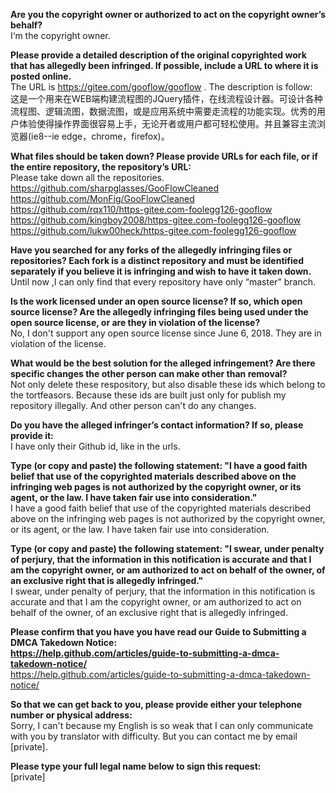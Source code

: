 **Are you the copyright owner or authorized to act on the copyright owner’s behalf?**  
I‘m the copyright owner.

**Please provide a detailed description of the original copyrighted work that has allegedly been infringed. If possible, include a URL to where it is posted online.**  
The URL is https://gitee.com/gooflow/gooflow . The description is follow:  
这是一个用来在WEB端构建流程图的JQuery插件，在线流程设计器。可设计各种流程图、逻辑流图，数据流图，或是应用系统中需要走流程的功能实现。优秀的用户体验使得操作界面很容易上手，无论开者或用户都可轻松使用。并且兼容主流浏览器(ie8--ie edge，chrome，firefox)。

**What files should be taken down? Please provide URLs for each file, or if the entire repository, the repository’s URL:**  
Please take down all the repositories.  
https://github.com/sharpglasses/GooFlowCleaned  
https://github.com/MonFig/GooFlowCleaned  
https://github.com/rqx110/https-gitee.com-foolegg126-gooflow  
https://github.com/kingboy2008/https-gitee.com-foolegg126-gooflow  
https://github.com/lukw00heck/https-gitee.com-foolegg126-gooflow

**Have you searched for any forks of the allegedly infringing files or repositories? Each fork is a distinct repository and must be identified separately if you believe it is infringing and wish to have it taken down.**  
Until now ,I can only find that every repository have only “master” branch.

**Is the work licensed under an open source license? If so, which open source license? Are the allegedly infringing files being used under the open source license, or are they in violation of the license?**  
No, I don't support any open source license since June 6, 2018. They are in violation of the license.

**What would be the best solution for the alleged infringement? Are there specific changes the other person can make other than removal?**  
Not only delete these respository, but also disable these ids which belong to the tortfeasors. Because these ids are built just only for publish my repository illegally. And other person can't do any changes.

**Do you have the alleged infringer’s contact information? If so, please provide it:**  
I have only their Github id, like in the urls.

**Type (or copy and paste) the following statement: "I have a good faith belief that use of the copyrighted materials described above on the infringing web pages is not authorized by the copyright owner, or its agent, or the law. I have taken fair use into consideration."**  
I have a good faith belief that use of the copyrighted materials described above on the infringing web pages is not authorized by the copyright owner, or its agent, or the law. I have taken fair use into consideration.

**Type (or copy and paste) the following statement: "I swear, under penalty of perjury, that the information in this notification is accurate and that I am the copyright owner, or am authorized to act on behalf of the owner, of an exclusive right that is allegedly infringed."**  
I swear, under penalty of perjury, that the information in this notification is accurate and that I am the copyright owner, or am authorized to act on behalf of the owner, of an exclusive right that is allegedly infringed.

**Please confirm that you have you have read our Guide to Submitting a DMCA Takedown Notice:  
https://help.github.com/articles/guide-to-submitting-a-dmca-takedown-notice/**  
https://help.github.com/articles/guide-to-submitting-a-dmca-takedown-notice/

**So that we can get back to you, please provide either your telephone number or physical address:**  
Sorry, I can't because my English is so weak that I can only communicate with you by translator with difficulty. But you can contact me by email [private].

**Please type your full legal name below to sign this request:**  
[private]
